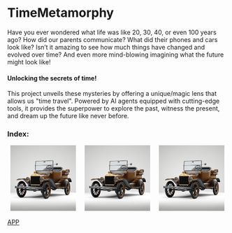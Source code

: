 # TimeMetamorphy

Have you ever wondered what life was like 20, 30, 40, or even 100 years ago? How did our parents communicate? What did their phones and cars look like? 
Isn’t it amazing to see how much things have changed and evolved over time? And even more mind-blowing imagining what the future might look like!

#### **Unlocking the secrets of time!**

This project unveils these mysteries by offering a unique/magic lens that allows us "time travel". Powered by AI agents equipped with cutting-edge tools, it provides the superpower to explore the past, witness the present, and dream up the future like never before.  

### Index:
<div style="display: flex; justify-content: center; align-items: center; gap: 20px;">
  <div>
    <img src="https://github.com/AMfeta99/NLP_LLM/blob/main/AI_Agents/Object_Evolution_Generator/car_evolution.gif" 
         alt="Past Evolution" style="width: 150px;">
  </div>
  <div>
    <img src="https://github.com/AMfeta99/NLP_LLM/blob/main/AI_Agents/Object_Evolution_Generator/car_evolution.gif" 
         alt="Present Evolution" style="width: 150px;">
  </div>
  <div>
    <img src="https://github.com/AMfeta99/NLP_LLM/blob/main/AI_Agents/Object_Evolution_Generator/car_evolution.gif" 
         alt="Future Evolution" style="width: 150px;">
  </div>
</div>




[APP](https://huggingface.co/spaces/AMfeta99/Object_Evolution_Generator)

